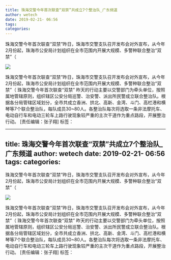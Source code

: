 ```yaml
---
title: 珠海交警今年首次联查“双禁”共成立7个整治队_广东频道
author: wetech
date: 2019-02-21- 06:56
tags: 
categories: 
---
```

珠海交警今年首次联查“双禁”昨日，珠海市交警支队召开发布会对外宣布，从今年2月份起，珠海市公安局计划组织在全市范围内开展大规模、多警种联合整治“双禁”（
<!-- more -->
                
<img align="center" border="0" src="http://p2.ifengimg.com/a/2016/0810/204c433878d5cf9size1_w16_h16.png" />
                
                
            
珠海交警今年首次联查“双禁”昨日，珠海市交警支队召开发布会对外宣布，从今年2月份起，珠海市公安局计划组织在全市范围内开展大规模、多警种联合整治“双禁”（
珠海交警今年首次联查“双禁”
昨天的行动主要以交警部门为牵头单位，按照属地管辖原则，组织辖区公安分局巡警、治安警、派出所民警成立联合整治队。根据各分局管辖区域划分，全市共成立香洲、拱北、高新、金湾、斗门、高栏港和横琴等7个联合整治队，每队成员30~80人。各整治队每次将选取一条非法摩托车、电动自行车和电动三轮车上路行驶现象较严重的主次干道作为重点路段，开展整治行动。
[责任编辑：张子翔]
标签：
             
---
title: 珠海交警今年首次联查“双禁”共成立7个整治队_广东频道
author: wetech
date: 2019-02-21- 06:56
tags: 
categories: 
---
珠海交警今年首次联查“双禁”昨日，珠海市交警支队召开发布会对外宣布，从今年2月份起，珠海市公安局计划组织在全市范围内开展大规模、多警种联合整治“双禁”（
<!-- more -->
                
<img align="center" border="0" src="http://p2.ifengimg.com/a/2016/0810/204c433878d5cf9size1_w16_h16.png" />
                
                
            
珠海交警今年首次联查“双禁”昨日，珠海市交警支队召开发布会对外宣布，从今年2月份起，珠海市公安局计划组织在全市范围内开展大规模、多警种联合整治“双禁”（
珠海交警今年首次联查“双禁”
昨天的行动主要以交警部门为牵头单位，按照属地管辖原则，组织辖区公安分局巡警、治安警、派出所民警成立联合整治队。根据各分局管辖区域划分，全市共成立香洲、拱北、高新、金湾、斗门、高栏港和横琴等7个联合整治队，每队成员30~80人。各整治队每次将选取一条非法摩托车、电动自行车和电动三轮车上路行驶现象较严重的主次干道作为重点路段，开展整治行动。
[责任编辑：张子翔]
标签：
             
